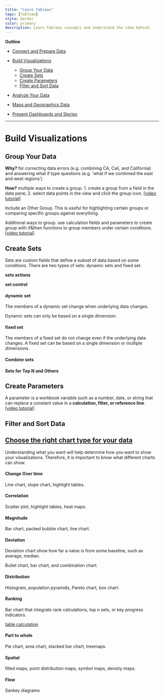 ```yaml
---
title: "Learn Tableau"
tags: [Tableau]
style: border
color: primary
description: Learn Tableau concepts and understand the idea behind.    
---
```

 **Outline**
* [Connect and Prepare Data]()
* [Build Visualizations](#build-visualizations)

  * [Group Your Data](#group-your-data)
  * [Create Sets](#create-sets)
  * [Create Parameters](#create-parameters)
  * [Filter and Sort Data](#filter-and-sort-data)
    
* [Analyze Your Data]()
* [Maps and Geographics Data]()
* [Present Dashboards and Stories]()

------------------------------------------------------------------------------------------

# **Build Visualizations**

## Group Your Data  

**Why?** for correcting data errors (e.g. combining CA, Cali, and California) and answering what if type questions (e.g. 'what if we combined the east and west regions') 

**How?** multiple ways to create a group. 1. create a group from a field in the data pane; 2. select data points in the view and click the group icon. [[video tutorial]](https://www.tableau.com/learn/tutorials/on-demand/grouping?playlist=230853)

Include an Other Group. This is useful for highlighting certain groups or comparing specific groups against everything. 

Additional ways to group. use calculation fields and parameters to create group with if&then functions to group members under certain conditions. [[video tutorial]](https://www.tableau.com/learn/tutorials/on-demand/additional-ways-group?playlist=230853)

## Create Sets

Sets are custom fields that define a subset of data based on some conditions. There are two types of sets: dynamic sets and fixed set.

**sets actions**

**set control** 

#### dynamic set 

The members of a dynamic set change when underlying data changes. 

Dynamic sets can only be based on a single dimension. 

#### fixed set 

The members of a fixed set do not change even if the underlying data changes. A fixed set can be based on a single dimension or multiple dimensions.  

#### Combine sets 

#### Sets for Top N and Others

## Create Parameters

A parameter is a workbook variable such as a number, date, or string that can replace a constant value in a **calculation, filter, or reference line**. [[video tutorial]](https://help.tableau.com/current/pro/desktop/en-us/parameters_create.htm)

## Filter and Sort Data

## [Choose the right chart type for your data](https://help.tableau.com/current/pro/desktop/en-us/what_chart_example.htm)

Understanding what you want will help determine how you want to show your visualizations. Therefore, it is important to know what different charts can show. 

#### Change Over time

Line chart, slope chart, highlight tables. 

#### Correlation

Scatter plot, highlight tables, heat maps. 

#### Magnitude

Bar chart, packed bubble chart, line chart. 

#### Deviation 

Deviation chart show how far a value is from some baseline, such as average, median. 

Bullet chart, bar chart, and combination chart. 

#### Distribution 

Histogram, population pyramids, Pareto chart, box chart. 

#### Ranking

Bar chart that integrate rank calculations, top n sets, or key progress indicators. 

[table calculation](https://help.tableau.com/current/pro/desktop/en-us/calculations_tablecalculations_definebasic_runningtotal.htm) 

#### Part to whole 

Pie chart, area chart, stacked bar chart, treemaps. 

#### Spatial

filled maps, point distribution maps, symbol maps, density maps. 

#### Flow

Sankey diagrams



